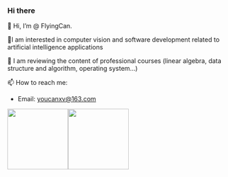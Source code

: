 ### Hi there 

👋 Hi, I’m @ FlyingCan.

👀I am interested in computer vision and software development related to artificial intelligence applications
 
🌱 I am reviewing the content of professional courses (linear algebra, data structure and algorithm, operating system...)

📫 How to reach me:

  - Email: youcanxv@163.com

<!--
**FlyingCan/FlyingCan** is a ✨ _special_ ✨ repository because its `README.md` (this file) appears on your GitHub profile.

Here are some ideas to get you started:

- 🔭 I’m currently working on ...
- 🌱 I’m currently learning ...
- 👯 I’m looking to collaborate on ...
- 🤔 I’m looking for help with ...
- 💬 Ask me about ...
- 📫 How to reach me: ...
- 😄 Pronouns: ...
- ⚡ Fun fact: ...
-->

<img align="" height="137px" src="https://github-readme-stats.vercel.app/api?username=FlyingCan&hide_title=true&hide_border=true&show_icons=true&include_all_commits=true&line_height=21&bg_color=0,EC6C6C,FFD479,FFFC79,73FA79&theme=graywhite&locale=cn" /><img align="" height="137px" src="https://github-readme-stats.vercel.app/api/top-langs/?username=FlyingCan&hide_title=true&hide_border=true&layout=compact&bg_color=0,73FA79,73FDFF,D783FF&theme=graywhite&locale=cn" />
